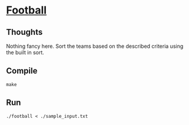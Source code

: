 # [Football](https://onlinejudge.org/index.php?option=com_onlinejudge&Itemid=8&page=show_problem&problem=1135)

## Thoughts
Nothing fancy here.  Sort the teams based on the described criteria using the built in sort.

## Compile
`make`

## Run
`./football < ./sample_input.txt`
